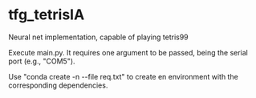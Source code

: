 # tfg_tetrisIA
Neural net implementation, capable of playing tetris99

Execute main.py. It requires one argument to be passed, being the serial port (e.g., "COM5").

Use "conda create -n <env-name> --file req.txt" to create en environment with the corresponding dependencies.
